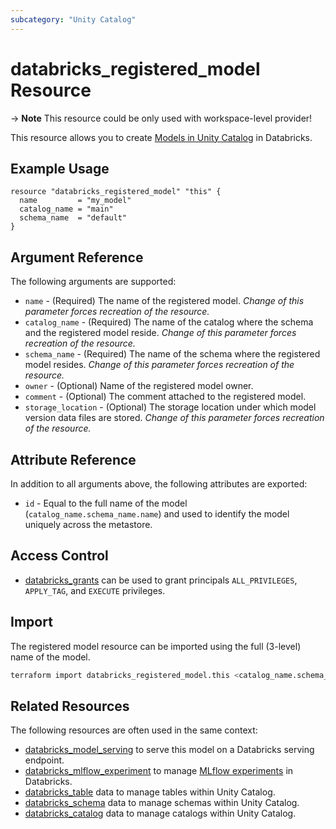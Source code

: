 ```yaml
---
subcategory: "Unity Catalog"
---
```

# databricks_registered_model Resource

-> **Note** This resource could be only used with workspace-level provider!

This resource allows you to create [Models in Unity Catalog](https://docs.databricks.com/en/mlflow/models-in-uc.html) in Databricks.

## Example Usage

```hcl
resource "databricks_registered_model" "this" {
  name         = "my_model"
  catalog_name = "main"
  schema_name  = "default"
}
```

## Argument Reference

The following arguments are supported:

* `name` - (Required) The name of the registered model.  *Change of this parameter forces recreation of the resource.*
* `catalog_name` - (Required) The name of the catalog where the schema and the registered model reside. *Change of this parameter forces recreation of the resource.*
* `schema_name` - (Required) The name of the schema where the registered model resides. *Change of this parameter forces recreation of the resource.*
* `owner` - (Optional) Name of the registered model owner.
* `comment` - (Optional) The comment attached to the registered model.
* `storage_location` - (Optional) The storage location under which model version data files are stored. *Change of this parameter forces recreation of the resource.*

## Attribute Reference

In addition to all arguments above, the following attributes are exported:

* `id` - Equal to the full name of the model (`catalog_name.schema_name.name`) and used to identify the model uniquely across the metastore.

## Access Control

* [databricks_grants](grants.md#registered-model-grants) can be used to grant principals `ALL_PRIVILEGES`, `APPLY_TAG`, and `EXECUTE` privileges.

## Import

The registered model resource can be imported using the full (3-level) name of the model.

```bash
terraform import databricks_registered_model.this <catalog_name.schema_name.model_name>
```

## Related Resources

The following resources are often used in the same context:

* [databricks_model_serving](model_serving.md) to serve this model on a Databricks serving endpoint.
* [databricks_mlflow_experiment](mlflow_experiment.md) to manage [MLflow experiments](https://docs.databricks.com/data/data-sources/mlflow-experiment.html) in Databricks.
* [databricks_table](tables.md) data to manage tables within Unity Catalog.
* [databricks_schema](schemas.md) data to manage schemas within Unity Catalog.
* [databricks_catalog](catalogs.md) data to manage catalogs within Unity Catalog.
